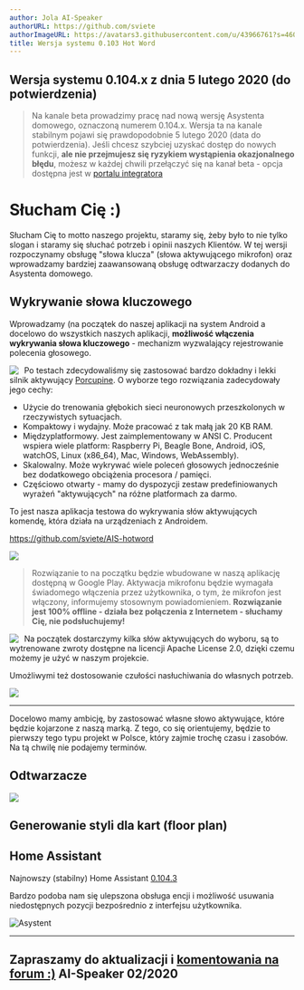 ```yaml
---
author: Jola AI-Speaker
authorURL: https://github.com/sviete
authorImageURL: https://avatars3.githubusercontent.com/u/43966761?s=460&v=4
title: Wersja systemu 0.103 Hot Word
---
```


## Wersja systemu 0.104.x z dnia 5 lutego 2020 (do potwierdzenia)

> Na kanale beta prowadzimy pracę nad nową wersję Asystenta domowego, oznaczoną numerem 0.104.x. Wersja ta na kanale stabilnym pojawi się prawdopodobnie 5 lutego 2020 (data do potwierdzenia).
> Jeśli chcesz szybciej uzyskać dostęp do nowych funkcji, **ale nie przejmujesz się ryzykiem wystąpienia okazjonalnego błędu**, możesz w każdej chwili przełączyć się na kanał beta - opcja dostępna jest w [portalu integratora](/AIS-docs/docs/en/ais_dom_cloud_gates.html)



# Słucham Cię :)

Słucham Cię to motto naszego projektu, staramy się, żeby było to nie tylko slogan i staramy się słuchać potrzeb i opinii naszych Klientów.
W tej wersji rozpoczynamy obsługę "słowa klucza" (słowa aktywującego mikrofon) oraz wprowadzamy bardziej zaawansowaną obsługę odtwarzaczy dodanych do Asystenta domowego.


## Wykrywanie słowa kluczowego

Wprowadzamy (na początek do naszej aplikacji na system Android a docelowo do wszystkich naszych aplikacji, **możliwość włączenia wykrywania słowa kluczowego** - mechanizm wyzwalający rejestrowanie polecenia głosowego.

<img src="/AIS-docs/img/en/blog/202002/porcupine.png" style="float: left; margin-right: 10px; max-width:60%;"/>

Po testach zdecydowaliśmy się zastosować bardzo dokładny i lekki silnik aktywujący [Porcupine](https://picovoice.ai/). O wyborze tego rozwiązania zadecydowały jego cechy:
- Użycie do trenowania głębokich sieci neuronowych przeszkolonych w rzeczywistych sytuacjach.
- Kompaktowy i wydajny. Może pracować z tak małą jak 20 KB RAM.
- Międzyplatformowy. Jest zaimplementowany w ANSI C. Producent wspiera wiele platform: Raspberry Pi, Beagle Bone, Android, iOS, watchOS, Linux (x86_64), Mac, Windows, WebAssembly).
- Skalowalny. Może wykrywać wiele poleceń głosowych jednocześnie bez dodatkowego obciążenia procesora / pamięci.
- Częściowo otwarty - mamy do dyspozycji zestaw predefiniowanych wyrażeń "aktywujących" na różne platformach za darmo.



To jest nasza aplikacja testowa do wykrywania słów aktywujących komendę, która działa na urządzeniach z Androidem.

https://github.com/sviete/AIS-hotword


<img src="/AIS-docs/img/en/blog/202002/ais_hot_word.png" style="max-width:80%;"/>


> Rozwiązanie to na początku będzie wbudowane w naszą aplikację dostępną w Google Play.
> Aktywacja mikrofonu będzie wymagała świadomego włączenia przez użytkownika, o tym, że mikrofon jest włączony, informujemy stosownym powiadomieniem. **Rozwiązanie jest 100% offline - działa bez połączenia z Internetem - słuchamy Cię, nie podsłuchujemy!**



<img src="/AIS-docs/img/en/blog/202002/ais_hot_word_1.png" style="float: left; margin-right: 10px; max-width:40%;"/>

Na początek dostarczymy kilka słów aktywujących do wyboru, są to wytrenowane zwroty dostępne na licencji Apache License 2.0, dzięki czemu możemy je użyć w naszym projekcie.


Umożliwymi też dostosowanie czułości nasłuchiwania do własnych potrzeb.

<img src="/AIS-docs/img/en/blog/202002/ais_hot_word_2.png" style="max-width:50%;"/>


----------------------
Docelowo mamy ambicję, by zastosować własne słowo aktywujące, które będzie kojarzone z naszą marką. Z tego, co się orientujemy, będzie to pierwszy tego typu projekt w Polsce, który zajmie trochę czasu i zasobów. Na tą chwilę nie podajemy terminów.


## Odtwarzacze

<img src="/AIS-docs/img/en/blog/202002/ais_hot_word_2.png" style="max-width:60%;"/>



## Generowanie styli dla kart (floor plan)


<!--truncate-->

## Home Assistant

Najnowszy (stabilny) Home Assistant <a href="https://www.home-assistant.io/blog/2020/01/15/release-104/" target="_blank">0.104.3</a>

Bardzo podoba nam się ulepszona obsługa encji i możliwość usuwania niedostępnych pozycji bezpośrednio z interfejsu użytkownika.

![Asystent](/AIS-docs/img/en/blog/202002/ha_entity_del.png)


----
Zapraszamy do aktualizacji i [komentowania na forum :)](https://ai-speaker.discourse.group/)
AI-Speaker 02/2020
----


<div id='discourse-comments' style='height: 600px; overflow-y: scroll;'>
<style>
iframe#discourse-embed-frame {
    height: 700px !important;
}
</style>
</div>

<script markdown="0">
  DiscourseEmbed = { discourseUrl: 'https://ai-speaker.discourse.group/',
                     discourseEmbedUrl: 'https://sviete.github.io/AIS-docs/blog/2020/02/05/release-notes.html' };
  (function() {
    var d = document.createElement('script'); d.type = 'text/javascript'; d.async = true;
    d.src = DiscourseEmbed.discourseUrl + 'javascripts/embed.js';
    (document.getElementsByTagName('head')[0] || document.getElementsByTagName('body')[0]).appendChild(d);
  })();
</script>
